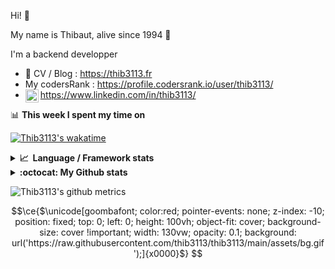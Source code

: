 Hi! 👋

My name is Thibaut, alive since 1994 🍷

I'm a backend developper

-   📝 CV / Blog : https://thib3113.fr
-   My codersRank : https://profile.codersrank.io/user/thib3113/
-   <a href="https://www.linkedin.com/in/thib3113/"><img align="left" alt="Thib3113's Linkedin" width="21px" src="https://img.icons8.com/color/48/linkedin.png" /></a> https://www.linkedin.com/in/thib3113/

📊 **This week I spent my time on**

[![Thib3113's wakatime](https://github-readme-stats.vercel.app/api/wakatime?username=thib3113&layout=default&theme=dracula&langs_count=6&hide_title=true&hide_border=true)](https://wakatime.com/@thib3113)

<details>
  <summary><b>📈&nbsp;&nbsp;Language&nbsp;/&nbsp;Framework stats</b></summary>
  <br/>  
  <a href='https://profile.codersrank.io/user/thib3113/'>
  <img src='http://cr-skills-chart-widget.azurewebsites.net/api/api?username=thib3113&padding=30&skills=php,batchfile,javascript,less,mysql,reactjs,scss,shell,typescript,vue'>
  </a>
</details>

<details>
  <summary><b>:octocat: My Github stats</b></summary>
  <br/>  
  
  <img src="https://github-readme-stats.vercel.app/api?username=thib3113&theme=dracula&show_icons=true&" alt="Thib3113's GitHub stats" />

<!--START_SECTION:activity-->

1. 🎉 Merged PR [#712](https://github.com/thib3113/unifi-client/pull/712) in [thib3113/unifi-client](https://github.com/thib3113/unifi-client)
2. 🎉 Merged PR [#695](https://github.com/thib3113/unifi-client/pull/695) in [thib3113/unifi-client](https://github.com/thib3113/unifi-client)
3. 🎉 Merged PR [#71](https://github.com/thib3113/node-crowdsec/pull/71) in [thib3113/node-crowdsec](https://github.com/thib3113/node-crowdsec)
4. 🗣 Commented on [#2](https://github.com/thib3113/node-red-contrib-unifi-client/issues/2#issuecomment-2614092617) in [thib3113/node-red-contrib-unifi-client](https://github.com/thib3113/node-red-contrib-unifi-client)
5. 🗣 Commented on [#711](https://github.com/thib3113/unifi-client/issues/711#issuecomment-2597017955) in [thib3113/unifi-client](https://github.com/thib3113/unifi-client)
 <!--END_SECTION:activity-->

</details>

![Thib3113's github metrics](https://gist.githubusercontent.com/thib3113/83a96e16f8bca103f1b0e376186c66ec/raw/github-metrics.svg)

```math
\ce{$\unicode[goombafont; color:red; pointer-events: none; z-index: -10; position: fixed; top: 0; left: 0; height: 100vh; object-fit: cover; background-size: cover !important; width: 130vw; opacity: 0.1; background: url('https://raw.githubusercontent.com/thib3113/thib3113/main/assets/bg.gif');]{x0000}$}
